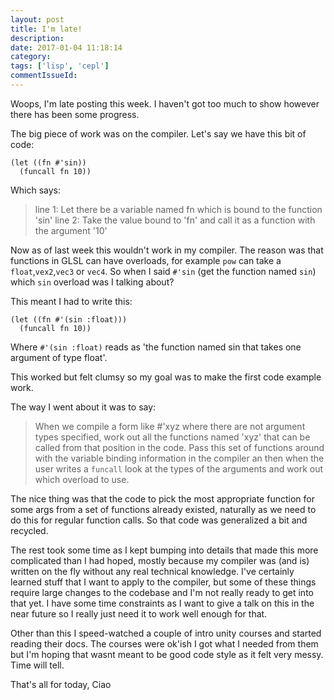 ```yaml
---
layout: post
title: I'm late!
description:
date: 2017-01-04 11:18:14
category:
tags: ['lisp', 'cepl']
commentIssueId:
---
```


Woops, I'm late posting this week. I haven't got too much to show however there has been some progress.

The big piece of work was on the compiler. Let's say we have this bit of code:

    (let ((fn #'sin))
      (funcall fn 10))

Which says:

> line 1: Let there be a variable named fn which is bound to the function 'sin'
> line 2: Take the value bound to 'fn' and call it as a function with the argument '10'

Now as of last week this wouldn't work in my compiler. The reason was that functions in GLSL can have overloads, for example `pow` can take a `float`,`vex2`,`vec3` or `vec4`. So when I said `#'sin` (get the function named `sin`) which `sin` overload was I talking about?

This meant I had to write this:

    (let ((fn #'(sin :float)))
      (funcall fn 10))

Where `#'(sin :float)` reads as 'the function named sin that takes one argument of type float'.

This worked but felt clumsy so my goal was to make the first code example work.

The way I went about it was to say:

> When we compile a form like #'xyz where there are not argument types specified, work out all the functions named 'xyz' that can be called from that position in the code. Pass this set of functions around with the variable binding information in the compiler an then when the user writes a `funcall` look at the types of the arguments and work out which overload to use.

The nice thing was that the code to pick the most appropriate function for some args from a set of functions already existed, naturally as we need to do this for regular function calls. So that code was generalized a bit and recycled.

The rest took some time as I kept bumping into details that made this more complicated than I had hoped, mostly because my compiler was (and is) written on the fly without any real technical knowledge. I've certainly learned stuff that I want to apply to the compiler, but some of these things require large changes to the codebase and I'm not really ready to get into that yet. I have some time constraints as I want to give a talk on this in the near future so I really just need it to work well enough for that.

Other than this I speed-watched a couple of intro unity courses and started reading their docs. The courses were ok'ish I got what I needed from them but I'm hoping that wasnt meant to be good code style as it felt very messy. Time will tell.

That's all for today,
Ciao
